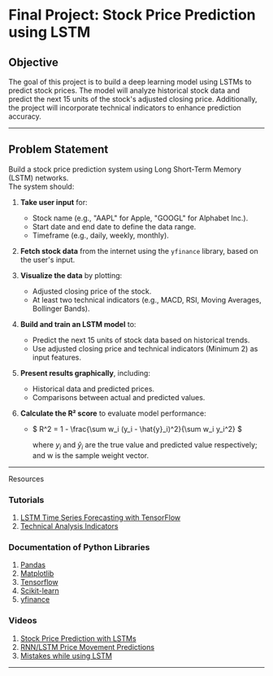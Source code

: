 # Final Project: Stock Price Prediction using LSTM

## Objective
The goal of this project is to build a deep learning model using LSTMs to predict stock prices. The model will analyze historical stock data and predict the next 15 units of the stock's adjusted closing price. Additionally, the project will incorporate technical indicators to enhance prediction accuracy.

---

## Problem Statement
Build a stock price prediction system using Long Short-Term Memory (LSTM) networks. <br>
The system should:

1. **Take user input** for:
   - Stock name (e.g., "AAPL" for Apple, "GOOGL" for Alphabet Inc.).
   - Start date and end date to define the data range.
   - Timeframe (e.g., daily, weekly, monthly).

2. **Fetch stock data** from the internet using the `yfinance` library, based on the user's input.

3. **Visualize the data** by plotting:
   - Adjusted closing price of the stock.
   - At least two technical indicators (e.g., MACD, RSI, Moving Averages, Bollinger Bands).

4. **Build and train an LSTM model** to:
   - Predict the next 15 units of stock data based on historical trends.
   - Use adjusted closing price and technical indicators (Minimum 2) as input features.

5. **Present results graphically**, including:
   - Historical data and predicted prices.
   - Comparisons between actual and predicted values.

6. **Calculate the R² score** to evaluate model performance:
   - $`
     R^2 = 1 - \frac{\sum w_i (y_i - \hat{y}_i)^2}{\sum w_i y_i^2}
     `$

     where $`y_i`$
 and $`\hat{y}_i`$
 are the true value and predicted value respectively; and w
 is the sample weight vector.

---


Resources

### Tutorials
1. [LSTM Time Series Forecasting with TensorFlow](https://www.tensorflow.org/tutorials/structured_data/time_series)
2. [Technical Analysis Indicators](https://www.investopedia.com/terms/t/technicalindicator.asp)

### Documentation of Python Libraries
1. [Pandas](https://pandas.pydata.org/docs/)
2. [Matplotlib](https://matplotlib.org/stable/index.html)
3. [Tensorflow](https://www.tensorflow.org/api_docs)
4. [Scikit-learn](https://scikit-learn.org/stable/)
5. [yfinance](https://pypi.org/project/yfinance/)

### Videos
1. [Stock Price Prediction with LSTMs](https://www.youtube.com/watch?v=QIUxPv5PJOY)
2. [RNN/LSTM Price Movement Predictions](https://youtu.be/hpfQE0bTeA4?si=Y5RMAC6vz1Xf5lb1)
3. [Mistakes while using LSTM](https://youtu.be/lhrCz6t7rmQ?si=Ufds96Ln9lQIMQ38)

---

